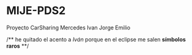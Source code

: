 # MIJE-PDS2

Proyecto CarSharing Mercedes Ivan Jorge Emilio

/** he quitado el acento a _Iván_ porque en el eclipse me salen **símbolos raros** **/
